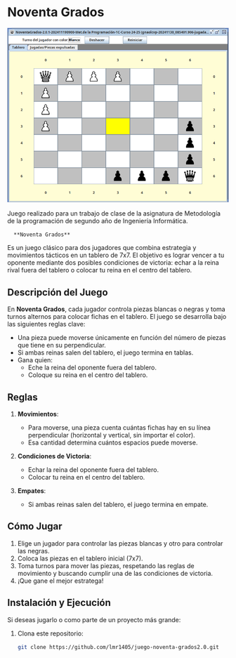 # Noventa Grados
![Pantalla de Inicio](https://github.com/lmr1405/juego-noventa-grados2.0/blob/main/images/inicio.png?raw=true)

Juego realizado para un trabajo de clase de la asignatura de Metodología de la programación de segundo año de Ingeniería Informática.

      **Noventa Grados** 
Es un juego clásico para dos jugadores que combina estrategia y movimientos tácticos en un tablero de 7x7. El objetivo es lograr vencer a tu oponente mediante dos posibles condiciones de victoria: echar a la reina rival fuera del tablero o colocar tu reina en el centro del tablero.

## Descripción del Juego

En **Noventa Grados**, cada jugador controla piezas blancas o negras y toma turnos alternos para colocar fichas en el tablero. El juego se desarrolla bajo las siguientes reglas clave:

- Una pieza puede moverse únicamente en función del número de piezas que tiene en su perpendicular.
- Si ambas reinas salen del tablero, el juego termina en tablas.
- Gana quien:
  - Eche la reina del oponente fuera del tablero.
  - Coloque su reina en el centro del tablero.

## Reglas

1. **Movimientos**:
   - Para moverse, una pieza cuenta cuántas fichas hay en su línea perpendicular (horizontal y vertical, sin importar el color).
   - Esa cantidad determina cuántos espacios puede moverse.

2. **Condiciones de Victoria**:
   - Echar la reina del oponente fuera del tablero.
   - Colocar tu reina en el centro del tablero.

3. **Empates**:
   - Si ambas reinas salen del tablero, el juego termina en empate.

## Cómo Jugar

1. Elige un jugador para controlar las piezas blancas y otro para controlar las negras.
2. Coloca las piezas en el tablero inicial (7x7).
3. Toma turnos para mover las piezas, respetando las reglas de movimiento y buscando cumplir una de las condiciones de victoria.
4. ¡Que gane el mejor estratega!

## Instalación y Ejecución

Si deseas jugarlo o como parte de un proyecto más grande:

1. Clona este repositorio:
   ```bash
   git clone https://github.com/lmr1405/juego-noventa-grados2.0.git
